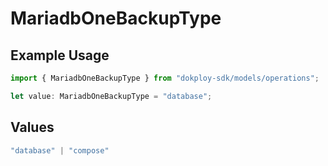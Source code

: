 # MariadbOneBackupType

## Example Usage

```typescript
import { MariadbOneBackupType } from "dokploy-sdk/models/operations";

let value: MariadbOneBackupType = "database";
```

## Values

```typescript
"database" | "compose"
```
